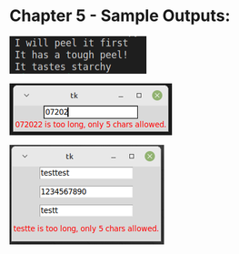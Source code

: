 Chapter 5 - Sample Outputs: 
========================================================

![Sample output MixinExample](https://github.com/nihathalici/Python-GUI-Programming-with-Tkinter/blob/main/CHPT-05-Reducing-User-Error-with-Validation-and-Automation/MixinExample_sample_output.PNG)

![Sample output Five_Char_Entry](https://github.com/nihathalici/Python-GUI-Programming-with-Tkinter/blob/main/CHPT-05-Reducing-User-Error-with-Validation-and-Automation/five_char_entry_sample_output.PNG)

![Sample output Validate_Demo](https://github.com/nihathalici/Python-GUI-Programming-with-Tkinter/blob/main/CHPT-05-Reducing-User-Error-with-Validation-and-Automation/validate_demo_sample_output.PNG)
